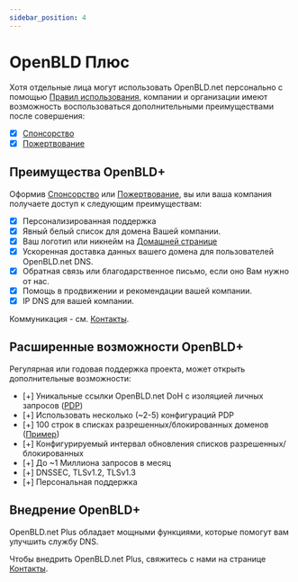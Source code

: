 ```yaml
---
sidebar_position: 4
---
```


# OpenBLD Плюс

Хотя отдельные лица могут использовать OpenBLD.net персонально с помощью [Правил использования](/docs/overwiew/how-it-works/#правила-использования), 
компании и организации имеют возможность воспользоваться дополнительными преимуществами после совершения:

- [x] [Спонсорство](/docs/sponsorship/)
- [x] [Пожертвование](/docs/donation/)

## Преимущества OpenBLD+

Оформив [Спонсорство](/docs/sponsorship/) или [Пожертвование](/docs/donation/), вы или ваша компания получаете 
доступ к следующим преимуществам:

- [x] Персонализированная поддержка
- [x] Явный белый список для домена Вашей компании.
- [x] Ваш логотип или никнейм на [Домашней странице](https://openbld.net)
- [x] Ускоренная доставка данных вашего домена для пользователей OpenBLD.net DNS.
- [x] Обратная связь или благодарственное письмо, если оно Вам нужно от нас.
- [x] Помощь в продвижении и рекомендации вашей компании.
- [x] IP DNS для вашей компании.

Коммуникация - см. [Контакты](/docs/contacts).

## Расширенные возможности OpenBLD+

Регулярная или годовая поддержка проекта, может открыть дополнительные возможности:

- [+] Уникальные ссылки OpenBLD.net DoH с изоляцией личных запросов ([PDP](/blog/2024-02-19-openbld-pdp-beta-join/))
- [+] Использовать несколько (~2-5) конфигураций PDP
- [+] 100 строк в списках разрешенных/блокированных доменов ([Пример](https://github.com/m0zgen/my-zbld))
- [+] Конфигурируемый интервал обновления списков разрешенных/блокированных
- [+] До ~1 Миллиона запросов в месяц
- [+] DNSSEC, TLSv1.2, TLSv1.3
- [+] Персональная поддержка

## Внедрение OpenBLD+

OpenBLD.net Plus обладает мощными функциями, которые помогут вам улучшить службу DNS.

Чтобы внедрить OpenBLD.net Plus, свяжитесь с нами на странице [Контакты](/docs/contacts).
